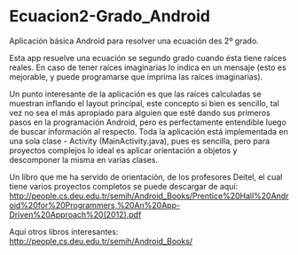 # Ecuacion2-Grado_Android
Aplicación básica Android para resolver una ecuación des 2º grado.

Esta app resuelve una ecuación se segundo grado cuando ésta tiene raíces reales. En caso de tener raíces imaginarias lo indica en 
un mensaje (esto es mejorable, y puede programarse que imprima las raíces imaginarias).

Un punto interesante de la aplicación es que las raíces calculadas se muestran inflando el layout principal, este concepto
si bien es sencillo, tal vez no sea el más apropiado para alguien que esté dando sus primeros pasos en la programación
Android, pero es perfectamente entendible luego de buscar información al respecto.
Toda la aplicación está implementada en una sola clase - Activity (MainActivity.java), pues es sencilla, pero para proyectos 
complejos lo ideal es aplicar orientación a objetos y descomponer la misma en varias clases.

Un libro que me ha servido de orientación, de los profesores Deitel, el cual tiene varios proyectos completos se puede 
descargar de aquí:
http://people.cs.deu.edu.tr/semih/Android_Books/Prentice%20Hall%20Android%20for%20Programmers,%20An%20App-Driven%20Approach%20(2012).pdf

Aquí otros libros interesantes:
http://people.cs.deu.edu.tr/semih/Android_Books/
